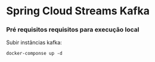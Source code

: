# Spring Cloud Streams Kafka

### Pré requisitos requisitos para execução local

Subir instâncias kafka:

```
docker-componse up -d
```

